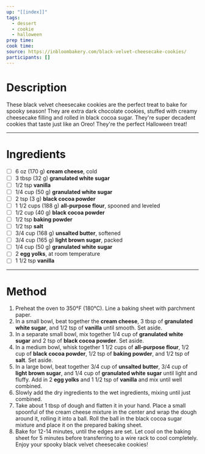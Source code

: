 ```yaml
---
up: "[[index]]"
tags:
  - dessert
  - cookie
  - halloween
prep time: 
cook time: 
source: https://inbloombakery.com/black-velvet-cheesecake-cookies/
participants: [] 
---
```

# Description
These black velvet cheesecake cookies are the perfect treat to bake for spooky season! They are extra dark chocolate cookies, stuffed with creamy cheesecake filling and rolled in black cocoa sugar. They're super decadent cookies that taste just like an Oreo! They're the perfect Halloween treat!

---
# Ingredients
- [ ] 6 oz (170 g) **cream cheese**, cold
- [ ] 3 tbsp (32 g) **granulated white sugar**
- [ ] 1/2 tsp **vanilla**
- [ ] 1/4 cup (50 g) **granulated white sugar**
- [ ] 2 tsp (3 g) **black cocoa powder**
- [ ] 1 1/2 cups (188 g) **all-purpose flour**, spooned and leveled 
- [ ] 1/2 cup (40 g) **black cocoa powder**
- [ ] 1/2 tsp **baking powder**
- [ ] 1/2 tsp **salt**
- [ ] 3/4 cup (168 g) **unsalted butter**, softened
- [ ] 3/4 cup (165 g) **light brown sugar**, packed
- [ ] 1/4 cup (50 g) **granulated white sugar**
- [ ] 2 **egg yolks**, at room temperature
- [ ] 1 1/2 tsp **vanilla**

---
# Method
1. Preheat the oven to 350°F (180°C). Line a baking sheet with parchment paper.
2. In a small bowl, beat together the **cream cheese**, 3 tbsp of **granulated white sugar**, and 1/2 tsp of **vanilla** until smooth. Set aside.
3. In a separate small bowl, mix together 1/4 cup of **granulated white sugar** and 2 tsp of **black cocoa powder**. Set aside.
4. In a medium bowl, whisk together 1 1/2 cups of **all-purpose flour**, 1/2 cup of **black cocoa powder**, 1/2 tsp of **baking powder**, and 1/2 tsp of **salt**. Set aside.
5. In a large bowl, beat together 3/4 cup of **unsalted butter**, 3/4 cup of **light brown sugar**, and 1/4 cup of **granulated white sugar** until light and fluffy. Add in 2 **egg yolks** and 1 1/2 tsp of **vanilla** and mix until well combined.
6. Slowly add the dry ingredients to the wet ingredients, mixing until just combined.
7. Take about 1 tbsp of dough and flatten it in your hand. Place a small spoonful of the cream cheese mixture in the center and wrap the dough around it, rolling it into a ball. Roll the ball in the black cocoa sugar mixture and place it on the prepared baking sheet.
8. Bake for 12-14 minutes, until the edges are set. Let cool on the baking sheet for 5 minutes before transferring to a wire rack to cool completely. Enjoy your spooky black velvet cheesecake cookies!